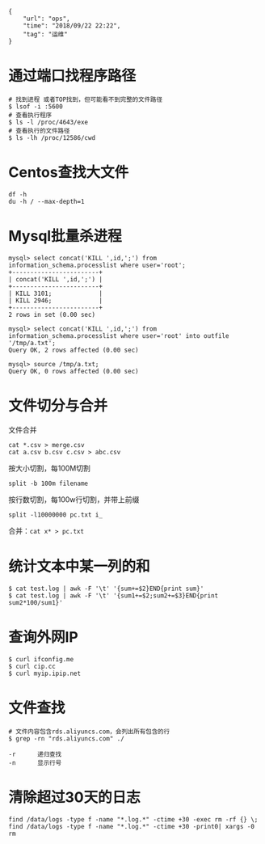 ```
{
    "url": "ops",
    "time": "2018/09/22 22:22",
    "tag": "运维"
}
```

# 通过端口找程序路径
```
# 找到进程 或者TOP找到，但可能看不到完整的文件路径
$ lsof -i :5600
# 查看执行程序
$ ls -l /proc/4643/exe 
# 查看执行的文件路径
$ ls -lh /proc/12586/cwd
```

# Centos查找大文件

```
df -h
du -h / --max-depth=1
```

# Mysql批量杀进程

```
mysql> select concat('KILL ',id,';') from information_schema.processlist where user='root';
+------------------------+
| concat('KILL ',id,';') |
+------------------------+
| KILL 3101;             |
| KILL 2946;             |
+------------------------+
2 rows in set (0.00 sec)

mysql> select concat('KILL ',id,';') from information_schema.processlist where user='root' into outfile '/tmp/a.txt';
Query OK, 2 rows affected (0.00 sec)

mysql> source /tmp/a.txt;
Query OK, 0 rows affected (0.00 sec)
```

# 文件切分与合并

文件合并
```
cat *.csv > merge.csv
cat a.csv b.csv c.csv > abc.csv
```

按大小切割，每100M切割
```
split -b 100m filename
```
按行数切割，每100w行切割，并带上前缀
```
split -l10000000 pc.txt i_
```
合并：`cat x* > pc.txt`

# 统计文本中某一列的和
```
$ cat test.log | awk -F '\t' '{sum+=$2}END{print sum}'
$ cat test.log | awk -F '\t' '{sum1+=$2;sum2+=$3}END{print sum2*100/sum1}'
```

# 查询外网IP
```
$ curl ifconfig.me
$ curl cip.cc
$ curl myip.ipip.net
```

# 文件查找

```
# 文件内容包含rds.aliyuncs.com，会列出所有包含的行
$ grep -rn "rds.aliyuncs.com" ./

-r      递归查找
-n      显示行号
```

# 清除超过30天的日志
```
find /data/logs -type f -name "*.log.*" -ctime +30 -exec rm -rf {} \; 
find /data/logs -type f -name "*.log.*" -ctime +30 -print0| xargs -0 rm
```